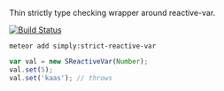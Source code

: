 Thin strictly type checking wrapper around reactive-var.

[![Build Status](https://travis-ci.org/simplyGits/strict-reactive-var.svg)](https://travis-ci.org/simplyGits/strict-reactive-var)

```
meteor add simply:strict-reactive-var
```

```javascript
var val = new SReactiveVar(Number);
val.set(5);
val.set('kaas'); // throws
```
